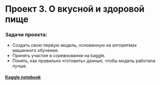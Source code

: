 # Проект 3. О вкусной и здоровой пище
### Задачи проекта:
- Cоздать свою первую модель, основанную на алгоритмах машинного обучения.
- Принять участие в соревновании на kaggle.
- Понять, как правильно «готовить» данные, чтобы модель работала лучше.
#### [Kaggle notebook](https://www.kaggle.com/phxphxphx/aleksandr-kravchenko-sf-tripadvisor-rating)
